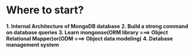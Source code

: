 # Where to start?

**1. Internal Architecture of MongoDB database**
**2. Build a strong command on database queries**
**3. Learn mongoose(ORM library ===> Object Relational Mapper)or(ODM ===> Object data modeling)**
**4. Database management system**
